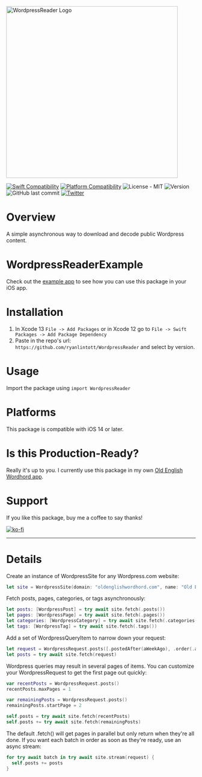 <img width="456" alt="WordpressReader Logo" src="https://user-images.githubusercontent.com/2143656/169389736-b28c8b3d-ec43-4714-a815-69d2e1672910.png">

[![Swift Compatibility](https://img.shields.io/endpoint?url=https%3A%2F%2Fswiftpackageindex.com%2Fapi%2Fpackages%2Fryanlintott%2FWordpressReader%2Fbadge%3Ftype%3Dswift-versions)](https://swiftpackageindex.com/ryanlintott/WordpressReader)
[![Platform Compatibility](https://img.shields.io/endpoint?url=https%3A%2F%2Fswiftpackageindex.com%2Fapi%2Fpackages%2Fryanlintott%2FWordpressReader%2Fbadge%3Ftype%3Dplatforms)](https://swiftpackageindex.com/ryanlintott/WordpressReader)
![License - MIT](https://img.shields.io/github/license/ryanlintott/WordpressReader)
![Version](https://img.shields.io/github/v/tag/ryanlintott/WordpressReader?label=version)
![GitHub last commit](https://img.shields.io/github/last-commit/ryanlintott/WordpressReader)
[![Twitter](https://img.shields.io/badge/twitter-@ryanlintott-blue.svg?style=flat)](http://twitter.com/ryanlintott)

# Overview
A simple asynchronous way to download and decode public Wordpress content.

# WordpressReaderExample
Check out the [example app](https://github.com/ryanlintott/WordpressReaderExample) to see how you can use this package in your iOS app.

# Installation
1. In Xcode 13 `File -> Add Packages` or in Xcode 12 go to `File -> Swift Packages -> Add Package Dependency` 
2. Paste in the repo's url: `https://github.com/ryanlintott/WordpressReader` and select by version.

# Usage
Import the package using `import WordpressReader`

# Platforms
This package is compatible with iOS 14 or later.

# Is this Production-Ready?
Really it's up to you. I currently use this package in my own [Old English Wordhord app](https://oldenglishwordhord.com/app).

# Support
If you like this package, buy me a coffee to say thanks!

[![ko-fi](https://ko-fi.com/img/githubbutton_sm.svg)](https://ko-fi.com/X7X04PU6T)

- - -
# Details

Create an instance of WordpressSite for any Wordpress.com website:

```swift
let site = WordpressSite(domain: "oldenglishwordhord.com", name: "Old English Wordhord")
```

Fetch posts, pages, categories, or tags asynchronously:

```swift
let posts: [WordpressPost] = try await site.fetch(.posts())
let pages: [WordpressPage] = try await site.fetch(.pages())
let categories: [WordpressCategory] = try await site.fetch(.categories())
let tags: [WordpressTag] = try await site.fetch(.tags())
```

Add a set of WordpressQueryItem to narrow down your request:

```swift
let request = WordpressRequest.posts([.postedAfter(aWeekAgo), .order(.asc), perPage(10)])
let posts = try await site.fetch(request)
```

Wordpress queries may result in several pages of items. You can customize your WordpressRequest to get the first page out quickly:
```swift
var recentPosts = WordpressRequest.posts()
recentPosts.maxPages = 1

var remainingPosts = WordpressRequest.posts()
remainingPosts.startPage = 2

self.posts = try await site.fetch(recentPosts)
self.posts += try await site.fetch(remainingPosts)
```

The default .fetch() will get pages in parallel but only return when they're all done. If you want each batch in order as soon as they're ready, use an async stream:

```swift
for try await batch in try await site.stream(request) {
  self.posts += posts
}
```
